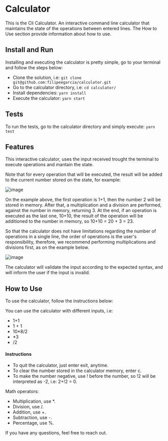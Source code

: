 # Calculator

This is the Cli Calculator. An interactive command line calculator that maintains the state of the operations between entered lines. The How to Use section provide information about how to use.

## Install and Run

Installing and executing the calculator is pretty simple, go to your terminal and follow the steps below:

-  Clone the solution, i.e: `git clone git@github.com:filipeegarcia/calculator.git`
-  Go to the calculator directory, i.e: `cd calculator/`
-  Install dependencies: `yarn install`
-  Execute the calculator: `yarn start`

## Tests

To run the tests, go to the calculator directory and simply execute: `yarn test`

## Features

This interactive calculator, uses the input received trought the terminal to execute operations and mantain the state. 

Note that for every operation that will be executed, the result will be added to the current number stored on the state, for example:

![image](https://user-images.githubusercontent.com/19864656/166301376-30586314-5b19-465e-a6d1-c768df78035b.png)

On the example above, the first operation is 1+1, then the number 2 will be stored in memory. After that, a multiplication and a division are performed, against the number in memory, returning 3. At the end, if an operation is executed as the last one, 10+10, the result of the operation will be additioned to the number in memory, so 10+10 = 20 + 3 = 23.

So that the calculator does not have limitations regarding the number of operations in a single line, the order of operations is the user's responsibility, therefore, we recommend performing multiplications and divisions first, as on the example below.

![image](https://user-images.githubusercontent.com/19864656/166314111-861be0ab-4ddb-4e58-a93a-9a70bacd5d4b.png)

The calculator will validate the input according to the expected syntax, and will inform the user if the input is invalid.

## How to Use

To use the calculator, follow the instructions below:

You can use the calculator with different inputs, i.e: 
- 1+1
- 1 + 1 
- 10*8/2
- *3
- /2

#### Instructions

- To quit the calculator, just enter exit, anytime.
- To clear the number stored in the calculator memory, enter c.
- To make the number negative, use ! before the number, so !2 will be interpreted as -2, i.e: 2+!2 = 0.  

Math operators:
- Multiplication, use *.
- Division, use /.
- Addition, use +.
- Subtraction, use -.
- Percentage, use %.

If you have any questions, feel free to reach out.
